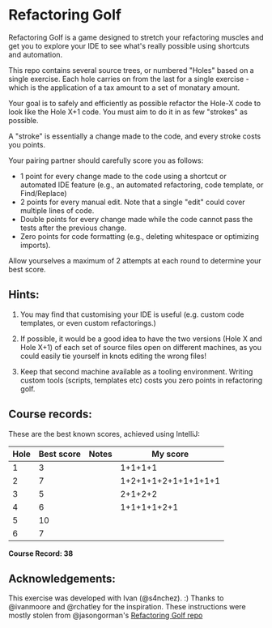 # Refactoring Golf

Refactoring Golf is a game designed to stretch your refactoring muscles and get you to explore your IDE to see what's really possible using shortcuts and automation.

This repo contains several source trees, or numbered "Holes" based on a single exercise. Each hole carries on from the last for a single exercise - which is the application of a tax amount to a set of monatary amount.

Your goal is to safely and efficiently as possible refactor the Hole-X code to look like the Hole X+1 code. You must aim to do it in as few "strokes" as possible.

A "stroke" is essentially a change made to the code, and every stroke costs you points.

Your pairing partner should carefully score you as follows:

- 1 point for every change made to the code using a shortcut or automated IDE feature (e.g., an automated refactoring, code template, or Find/Replace)
- 2 points for every manual edit. Note that a single "edit" could cover multiple lines of code.
- Double points for every change made while the code cannot pass the tests after the previous change.
- Zero points for code formatting (e.g., deleting whitespace or optimizing imports).

Allow yourselves a maximum of 2 attempts at each round to determine your best score.

## Hints: 

1. You may find that customising your IDE is useful (e.g. custom code templates, or even custom refactorings.)

2. If possible, it would be a good idea to have the two versions (Hole X and Hole X+1) of each set of source files open on different machines, as you could easily tie yourself in knots editing the wrong files!

3. Keep that second machine available as a tooling environment. Writing custom tools (scripts, templates etc) costs you zero points in refactoring golf.

## Course records:
These are the best known scores, achieved using IntelliJ:

| Hole | Best score | Notes | My score |
|------|------------|-------|----------|
| 1    | 3          |       | 1+1+1+1  |
| 2    | 7          |       | 1+2+1+1+2+1+1+1+1+1     |
| 3    | 5          |       | 2+1+2+2  |
| 4    | 6          |       | 1+1+1+1+2+1         |
| 5    | 10         |       |          |
| 6    | 7          |       |          |
 
<b>Course Record: 38</b>

## Acknowledgements:
This exercise was developed with Ivan (@s4nchez). :)
Thanks to @ivanmoore and @rchatley for the inspiration.
These instructions were mostly stolen from @jasongorman's <a href="https://github.com/jasongorman/RefactoringGolfJava">Refactoring Golf repo</a>
